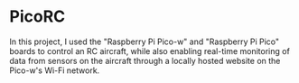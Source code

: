 # PicoRC
In this project, I used the "Raspberry Pi Pico-w" and "Raspberry Pi Pico" boards to control an RC aircraft, while also enabling real-time monitoring of data from sensors on the aircraft through a locally hosted website on the Pico-w's Wi-Fi network.
